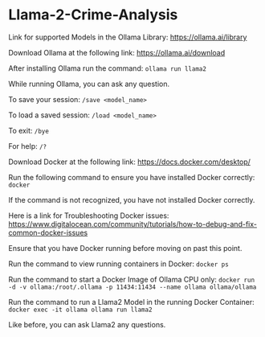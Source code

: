 # Llama-2-Crime-Analysis


Link for supported Models in the Ollama Library:
https://ollama.ai/library

Download Ollama at the following link:
https://ollama.ai/download

After installing Ollama run the command:
`ollama run llama2`

While running Ollama, you can ask any question.

To save your session:
`/save <model_name>`

To load a saved session:
`/load <model_name>`

To exit:
`/bye`

For help:
`/?`

Download Docker at the following link:
https://docs.docker.com/desktop/

Run the following command to ensure you have installed Docker correctly:
`docker`

If the command is not recognized, you have not installed Docker correctly.

Here is a link for Troubleshooting Docker issues:
https://www.digitalocean.com/community/tutorials/how-to-debug-and-fix-common-docker-issues

Ensure that you have Docker running before moving on past this point.

Run the command to view running containers in Docker:
`docker ps`

Run the command to start a Docker Image of Ollama CPU only:
`docker run -d -v ollama:/root/.ollama -p 11434:11434 --name ollama ollama/ollama`

Run the command to run a Llama2 Model in the running Docker Container:
`docker exec -it ollama ollama run llama2`

Like before, you can ask Llama2 any questions.